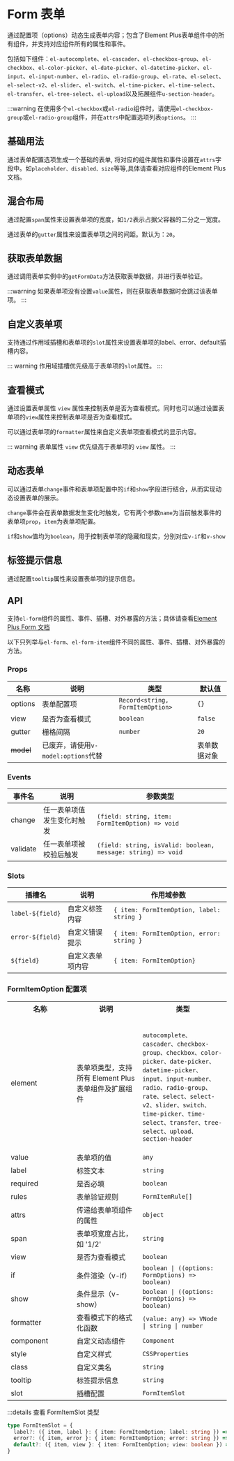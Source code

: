 # Form 表单

通过配置项（options）动态生成表单内容；包含了Element Plus表单组件中的所有组件，并支持对应组件所有的属性和事件。

包括如下组件：`el-autocomplete`、`el-cascader`、`el-checkbox-group`、`el-checkbox`、`el-color-picker`、`el-date-picker`、`el-datetime-picker`、`el-input`、`el-input-number`、`el-radio`、`el-radio-group`、`el-rate`、`el-select`、`el-select-v2`、`el-slider`、`el-switch`、`el-time-picker`、`el-time-select`、`el-transfer`、`el-tree-select`、`el-upload`以及拓展组件`u-section-header`。

:::warning
在使用多个`el-checkbox`或`el-radio`组件时，请使用`el-checkbox-group`或`el-radio-group`组件，并在`attrs`中配置选项列表`options`。
:::

## 基础用法

通过表单配置选项生成一个基础的表单, 将对应的组件属性和事件设置在`attrs`字段中。如`placeholder、disabled、size`等等,具体请查看对应组件的Element Plus文档。

<preview path="../demo/form/basic.vue"></preview>

## 混合布局

通过配置`span`属性来设置表单项的宽度，如`1/2`表示占据父容器的二分之一宽度。

通过表单的`gutter`属性来设置表单项之间的间距。默认为：`20`。

<preview path="../demo/form/span.vue"></preview>

## 获取表单数据

通过调用表单实例中的`getFormData`方法获取表单数据，并进行表单验证。

:::warning
如果表单项没有设置`value`属性，则在获取表单数据时会跳过该表单项。
:::

<preview path="../demo/form/form-data.vue"></preview>

## 自定义表单项

支持通过作用域插槽和表单项的`slot`属性来设置表单项的label、error、default插槽内容。

::: warning
作用域插槽优先级高于表单项的`slot`属性。
:::

<preview path="../demo/form/slot.vue"></preview>

## 查看模式

通过设置表单属性 `view` 属性来控制表单是否为查看模式。同时也可以通过设置表单项的`view`属性来控制表单项是否为查看模式。

可以通过表单项的`formatter`属性来自定义表单项查看模式的显示内容。

::: warning
表单属性 `view` 优先级高于表单项的 `view` 属性。
:::

<preview path="../demo/form/view.vue"></preview>

## 动态表单

可以通过表单`change`事件和表单项配置中的`if`和`show`字段进行结合，从而实现动态设置表单的展示。

`change`事件会在表单数据发生变化时触发，它有两个参数`name`为当前触发事件的表单项`prop`，`item`为表单项配置。

`if`和`show`值均为`boolean`，用于控制表单项的隐藏和现实，分别对应`v-if`和`v-show`

<preview path="../demo/form/dynamic.vue"></preview>

## 标签提示信息

通过配置`tooltip`属性来设置表单项的提示信息。

<preview path="../demo/form/tooltip.vue"></preview>

## API

支持`el-form`组件的属性、事件、插槽、对外暴露的方法；具体请查看[Element Plus Form 文档](https://element-plus.org/zh-CN/component/form.html)

以下只列举与`el-form`、`el-form-item`组件不同的属性、事件、插槽、对外暴露的方法。

### Props

| 名称      | 说明                                | 类型                             | 默认值       |
| --------- | ----------------------------------- | -------------------------------- | ------------ |
| options   | 表单配置项                          | `Record<string, FormItemOption>` | `{}`         |
| view      | 是否为查看模式                      | `boolean`                        | `false`      |
| gutter    | 栅格间隔                            | `number`                         | `20`         |
| ~~model~~ | 已废弃，请使用`v-model:options`代替 |                                  | 表单数据对象 |

### Events

| 事件名   | 说明                       | 参数类型                                                     |
| -------- | -------------------------- | ------------------------------------------------------------ |
| change   | 任一表单项值发生变化时触发 | `(field: string, item: FormItemOption) => void`              |
| validate | 任一表单项被校验后触发     | `(field: string, isValid: boolean, message: string) => void` |

### Slots

| 插槽名           | 说明             | 作用域参数                                |
| ---------------- | ---------------- | ----------------------------------------- |
| `label-${field}` | 自定义标签内容   | `{ item: FormItemOption, label: string }` |
| `error-${field}` | 自定义错误提示   | `{ item: FormItemOption, error: string }` |
| `${field}`       | 自定义表单项内容 | `{ item: FormItemOption}`                 |

### FormItemOption 配置项

<table style="width: 100%;">
    <tr>
        <th style="width: 30%;">名称</th>
        <th style="width: 30%;">说明</th>
        <th style="width: 40%;">类型</th>
    </tr>
    <tr>
        <td>element</td>
        <td>表单项类型，支持所有 Element Plus 表单组件及扩展组件</td>
        <td>
            <code>
                autocomplete、cascader、checkbox-group、checkbox、color-picker、date-picker、datetime-picker、input、input-number、radio、radio-group、rate、select、select-v2、slider、switch、time-picker、time-select、transfer、tree-select、upload、section-header
            </code>
        </td>
    </tr>
    <tr>
        <td>value</td>
        <td>表单项的值</td>
        <td><code>any</code></td>
    </tr>
    <tr>
        <td>label</td>
        <td>标签文本</td>
        <td><code>string</code></td>
    </tr>
    <tr>
        <td>required</td>
        <td>是否必填</td>
        <td><code>boolean</code></td>
    </tr>
    <tr>
        <td>rules</td>
        <td>表单验证规则</td>
        <td><code>FormItemRule[]</code></td>
    </tr>
    <tr>
        <td>attrs</td>
        <td>传递给表单项组件的属性</td>
        <td><code>object</code></td>
    </tr>
    <tr>
        <td>span</td>
        <td>表单项宽度占比，如 '1/2'</td>
        <td><code>string</code></td>
    </tr>
    <tr>
        <td>view</td>
        <td>是否为查看模式</td>
        <td><code>boolean</code></td>
    </tr>
    <tr>
        <td>if</td>
        <td>条件渲染（v-if）</td>
        <td><code>boolean | ((options: FormOptions) => boolean)</code></td>
    </tr>
    <tr>
        <td>show</td>
        <td>条件显示（v-show）</td>
        <td><code>boolean | ((options: FormOptions) => boolean)</code></td>
    </tr>
    <tr>
        <td>formatter</td>
        <td>查看模式下的格式化函数</td>
        <td><code>(value: any) => VNode | string | number</code></td>
    </tr>
    <tr>
        <td>component</td>
        <td>自定义动态组件</td>
        <td><code>Component</code></td>
    </tr>
    <tr>
        <td>style</td>
        <td>自定义样式</td>
        <td><code>CSSProperties</code></td>
    </tr>
    <tr>
        <td>class</td>
        <td>自定义类名</td>
        <td><code>string</code></td>
    </tr>
    <tr>
        <td>tooltip</td>
        <td>标签提示信息</td>
        <td><code>string</code></td>
    </tr>
    <tr>
        <td>slot</td>
        <td>插槽配置</td>
        <td><code>FormItemSlot</code></td>
    </tr>
</table>

:::details 查看 FormItemSlot 类型

```ts
type FormItemSlot = {
  label?: ({ item, label }: { item: FormItemOption; label: string }) => VNode | string | number
  error?: ({ item, error }: { item: FormItemOption; error: string }) => VNode | string | number
  default?: ({ item, view }: { item: FormItemOption; view: boolean }) => VNode | string | number
}
```
